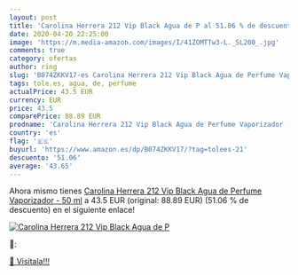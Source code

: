 ```yaml
---
layout: post
title: 'Carolina Herrera 212 Vip Black Agua de P al 51.06 % de descuento'
date: 2020-04-20 22:25:00
image: 'https://m.media-amazon.com/images/I/41ZOMTTw3-L._SL200_.jpg'
comments: true
category: ofertas
author: ring
slug: 'B074ZKKV17-es Carolina Herrera 212 Vip Black Agua de Perfume Vaporizador...'
tags: tole.es, agua, de, perfume
actualPrice: 43.5 EUR
currency: EUR
price: 43.5
comparePrice: 88.89 EUR
prodname: 'Carolina Herrera 212 Vip Black Agua de Perfume Vaporizador - 50 ml'
country: 'es'
flag: '🇪🇸'
buyurl: 'https://www.amazon.es/dp/B074ZKKV17/?tag=tolees-21'
descuento: '51.06'
average: '43.65'
---
```


Ahora mismo tienes [Carolina Herrera 212 Vip Black Agua de Perfume Vaporizador - 50 ml](https://www.amazon.es/dp/B074ZKKV17/?tag=tolees-21) a 43.5 EUR (original: 88.89 EUR) (51.06 %  de descuento) en el siguiente enlace!

[![Carolina Herrera 212 Vip Black Agua de P](https://m.media-amazon.com/images/I/41ZOMTTw3-L._SL200_.jpg)](https://www.amazon.es/dp/B074ZKKV17/?tag=tolees-21)

🔎:


[🛒 Visítala!!!](https://www.amazon.es/dp/B074ZKKV17/?tag=tolees-21)
